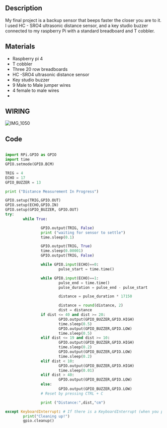 ## Description
My final project is a backup sensor that beeps faster the closer you are to it. I used HC - SRO4 ultrasonic distance sensor, and a key studio buzzer connected to my raspberry Pi with a standard breadboard and T cobbler. 

## Materials 
- Raspberry pi 4 
- T cobbler
- Three 20 row breadboards
- HC -SRO4 ultrasonic distance sensor
- Key studio buzzer 
- 9 Male to Male jumper wires
- 4 female to male wires
- 
## WIRING


![IMG_1050](https://github.com/olliem18/Final-project/assets/143106944/43094b4b-16e2-4c1c-8181-de643c6da180)


## Code
```python

import RPi.GPIO as GPIO
import time
GPIO.setmode(GPIO.BCM)

TRIG = 4
ECHO = 17
GPIO_BUZZER = 13

print ("Distance Measurement In Progress")

GPIO.setup(TRIG,GPIO.OUT)
GPIO.setup(ECHO,GPIO.IN)
GPIO.setup(GPIO_BUZZER, GPIO.OUT)
try:
        while True:

                GPIO.output(TRIG, False)
                print ("waiting for sensor to settle")
                time.sleep(0.1)

                GPIO.output(TRIG, True)
                time.sleep(0.00001)
                GPIO.output(TRIG, False)

                while GPIO.input(ECHO)==0:
                        pulse_start = time.time()

                while GPIO.input(ECHO)==1:
                        pulse_end = time.time()
                        pulse_duration = pulse_end - pulse_start

                        distance = pulse_duration * 17150

                        distance = round(distance, 2)
                        dist = distance
                if dist <= 40 and dist >= 20:
                        GPIO.output(GPIO_BUZZER,GPIO.HIGH)
                        time.sleep(0.5)
                        GPIO.output(GPIO_BUZZER,GPIO.LOW)
                        time.sleep(0.5)
                elif dist <= 19 and dist >= 10:
                        GPIO.output(GPIO_BUZZER,GPIO.HIGH)
                        time.sleep(0.2)
                        GPIO.output(GPIO_BUZZER,GPIO.LOW)
                        time.sleep(0.2)
                elif dist < 10:
                        GPIO.output(GPIO_BUZZER,GPIO.HIGH)
                        time.sleep(0.01)
                elif dist > 40:
                        GPIO.output(GPIO_BUZZER,GPIO.LOW)
                else:
                        GPIO.output(GPIO_BUZZER,GPIO.LOW)
                # Reset by pressing CTRL + C

                print ("Distance:",dist,"cm")

except KeyboardInterrupt: # If there is a KeyboardInterrupt (when you press ctrl+c), exit the program and cleanup
        print("Cleaning up!")
        gpio.cleanup()

```

